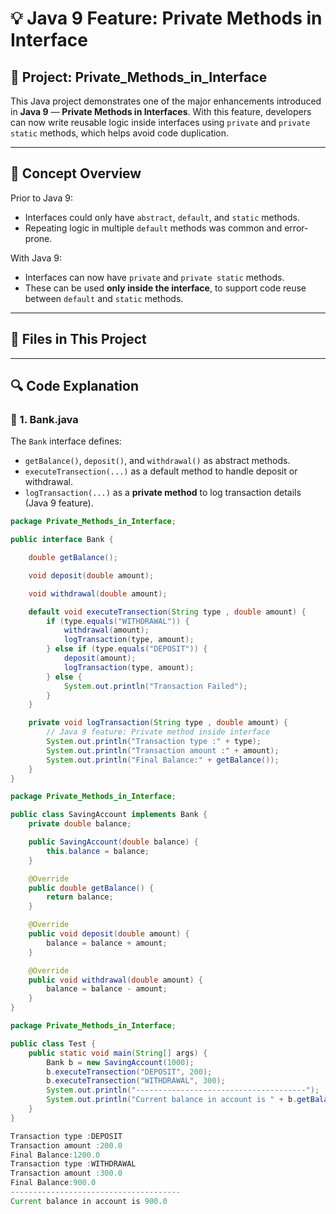 # 💡 Java 9 Feature: Private Methods in Interface

## 📘 Project: Private_Methods_in_Interface

This Java project demonstrates one of the major enhancements introduced in **Java 9** — **Private Methods in Interfaces**. With this feature, developers can now write reusable logic inside interfaces using `private` and `private static` methods, which helps avoid code duplication.

---

## 🧠 Concept Overview

Prior to Java 9:
- Interfaces could only have `abstract`, `default`, and `static` methods.
- Repeating logic in multiple `default` methods was common and error-prone.

With Java 9:
- Interfaces can now have `private` and `private static` methods.
- These can be used **only inside the interface**, to support code reuse between `default` and `static` methods.

---

## 📁 Files in This Project


---

## 🔍 Code Explanation

### 🏦 1. Bank.java

The `Bank` interface defines:
- `getBalance()`, `deposit()`, and `withdrawal()` as abstract methods.
- `executeTransection(...)` as a default method to handle deposit or withdrawal.
- `logTransaction(...)` as a **private method** to log transaction details (Java 9 feature).

```java
package Private_Methods_in_Interface;

public interface Bank {

    double getBalance();

    void deposit(double amount);

    void withdrawal(double amount);

    default void executeTransection(String type , double amount) {
        if (type.equals("WITHDRAWAL")) {
            withdrawal(amount);
            logTransaction(type, amount);
        } else if (type.equals("DEPOSIT")) {
            deposit(amount);
            logTransaction(type, amount);
        } else {
            System.out.println("Transaction Failed");
        }
    }

    private void logTransaction(String type , double amount) {
        // Java 9 feature: Private method inside interface
        System.out.println("Transaction type :" + type);
        System.out.println("Transaction amount :" + amount);
        System.out.println("Final Balance:" + getBalance());
    }
}

package Private_Methods_in_Interface;

public class SavingAccount implements Bank {
    private double balance;

    public SavingAccount(double balance) {
        this.balance = balance;
    }

    @Override
    public double getBalance() {
        return balance;
    }

    @Override
    public void deposit(double amount) {
        balance = balance + amount;
    }

    @Override
    public void withdrawal(double amount) {
        balance = balance - amount;
    }
}

package Private_Methods_in_Interface;

public class Test {
    public static void main(String[] args) {
        Bank b = new SavingAccount(1000);
        b.executeTransection("DEPOSIT", 200);
        b.executeTransection("WITHDRAWAL", 300);
        System.out.println("--------------------------------------");
        System.out.println("Current balance in account is " + b.getBalance());
    }
}

Transaction type :DEPOSIT
Transaction amount :200.0
Final Balance:1200.0
Transaction type :WITHDRAWAL
Transaction amount :300.0
Final Balance:900.0
--------------------------------------
Current balance in account is 900.0
